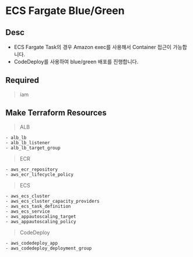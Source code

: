 # ECS Fargate Blue/Green

## Desc

- ECS Fargate Task의 경우 Amazon exec를 사용해서 Container 접근이 가능합니다.
- CodeDeploy를 사용하여 blue/green 배포를 진행합니다.

## Required

> iam

## Make Terraform Resources

> ALB

    - alb_lb
    - alb_lb_listener
    - alb_lb_target_group

> ECR

    - aws_ecr_repository
    - aws_ecr_lifecycle_policy

> ECS

    - aws_ecs_cluster
    - aws_ecs_cluster_capacity_providers
    - aws_ecs_task_definition
    - aws_ecs_service
    - aws_appautoscaling_target
    - aws_appautoscaling_policy

> CodeDeploy

    - aws_codedeploy_app
    - aws_codedeploy_deployment_group
